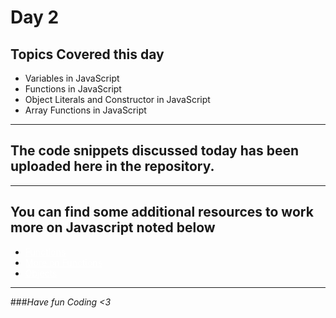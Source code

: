 # Day 2

## Topics Covered this day

* Variables in JavaScript
* Functions in JavaScript
* Object Literals and Constructor in JavaScript
* Array Functions in JavaScript
<hr>

## The code snippets discussed today has been uploaded here in the repository.

<hr>

## **You can find some additional resources to work more on Javascript noted below**
  * <a style="color: #FFFFFF;" href="https://www.w3schools.com/js/js_functions.asp">Functions</a>
  * <a style="color: #FFFFFF;" href="https://developer.mozilla.org/en-US/docs/Web/JavaScript/Guide/Functions">More on Functions</a>
  * <a style="color: #FFFFFF;" href="https://www.w3schools.com/js/js_objects.asp">Objects</a>

<hr>

###_Have fun Coding <3_
